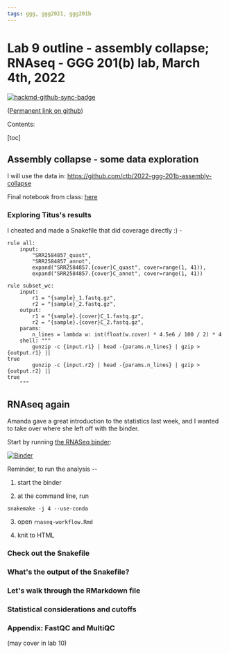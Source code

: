 ```yaml
---
tags: ggg, ggg2021, ggg201b
---
```

# Lab 9 outline - assembly collapse; RNAseq - GGG 201(b) lab, March 4th, 2022

[![hackmd-github-sync-badge](https://hackmd.io/447eXyGsT_OmP8ySC05tyA/badge)](https://hackmd.io/447eXyGsT_OmP8ySC05tyA)



([Permanent link on github](https://github.com/ngs-docs/2022-GGG201b-lab/blob/main/lab-9.md))

Contents:

[toc]

## Assembly collapse - some data exploration

I will use the data in: https://github.com/ctb/2022-ggg-201b-assembly-collapse

Final notebook from class: [here](https://github.com/ngs-docs/2022-GGG201b-lab/blob/main/lab-9-assembly-collapse.ipynb)

### Exploring Titus's results

I cheated and made a Snakefile that did coverage directly :) -
```
rule all:
    input:
        "SRR2584857_quast",
        "SRR2584857_annot",
        expand("SRR2584857.{cover}C_quast", cover=range(1, 41)),
        expand("SRR2584857.{cover}C_annot", cover=range(1, 41))

rule subset_wc:
    input:
        r1 = "{sample}_1.fastq.gz",
        r2 = "{sample}_2.fastq.gz",
    output:
        r1 = "{sample}.{cover}C_1.fastq.gz",
        r2 = "{sample}.{cover}C_2.fastq.gz",
    params:
        n_lines = lambda w: int(float(w.cover) * 4.5e6 / 100 / 2) * 4
    shell: """
        gunzip -c {input.r1} | head -{params.n_lines} | gzip > {output.r1} || 
true
        gunzip -c {input.r2} | head -{params.n_lines} | gzip > {output.r2} || 
true
    """

```

## RNAseq again

Amanda gave a great introduction to the statistics last week, and I wanted to take over where she left off with the binder.

Start by running [the RNASeq binder](https://github.com/nih-cfde/rnaseq-in-the-cloud/):


[![Binder](https://aws-uswest2-binder.pangeo.io/badge_logo.svg)](https://aws-uswest2-binder.pangeo.io/v2/gh/nih-cfde/rnaseq-in-the-cloud/stable?urlpath=rstudio)


Reminder, to run the analysis --

1) start the binder

2) at the command line, run

```
snakemake -j 4 --use-conda
```

3) open `rnaseq-workflow.Rmd`

4) knit to HTML

### Check out the Snakefile

### What's the output of the Snakefile?

### Let's walk through the RMarkdown file

### Statistical considerations and cutoffs

### Appendix: FastQC and MultiQC

(may cover in lab 10)
